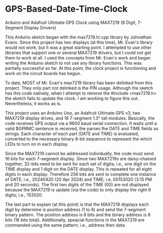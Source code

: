 # GPS-Based-Date-Time-Clock
Arduino and Adafruit Ultimate GPS Clock using MAX7219 (8 Digit, 7-Segment Display Drivers)

This Arduino sketch began with the max7219.h/.cpp library by Johnathan Evans.  Since this project has two displays (at this time), Mr. Evan's library would not work, but it was a great starting point. I attempted to use other libraries that support one or several MAX7219 drivers, but I could not get them to work at all. I used the concepts from Mr. Evan's work and began writing the Arduino sketch to not use any library functions.  This was partially successful so far.  At this point, the clock project is functioning and work on the circuit boards has begun.

To date, MOST of Mr. Evan's max7219 library has been delinked from this project.  They only part not delinked is the PIN usage.  Although the sketch has this code natively, when I attempt to remove the #include <max7219.h> the sketch fails to update the clock.  I am working to figure this out.  Nevertheless, it works as is.

This project uses an Arduino Uno, an Adafruit Ultimate GPS v3, two MAX7219 display drives, and 16 7-segment 1.3" tall modules. Basically, the code receives GPS output via a 9600 baud serial connection.  It waits until a valid $GPRMC sentence is received, the parses the DATE and TIME fields as strings.  Each character of each part (DATE and TIME) is evaluated, converted to the necessary binary 8-bit sequence to represent the which LEDs to turn on in each display.

Since the MAX7219 cannot be addressed individually, the code must send 16 bits for each 7-segment display.  Since two MAX7219s are daisy-chained together, 32-bits need to be sent for each set of digits; i.e., one digit on the TIME display and 1 digit on the DATE display.  This is repeated for all eight digits in each display.  Therefore 256 bits are sent to complete one instance of DATE; i.e., 20240420 (20 Apr 2024) and TIME; i.e, 00153020 (3:15 PM and 20 seconds).  The first two digits of the TIME (00) are not displayed because the MAX7219 is update (via the code) to only display the right 6 digits; i.e., 153020.

The last part to explain (at this point) is that the MAX7219 displays each digit by determine is position address (1 to 8) and send the 7-segment binary pattern.  The position address is 8 bits and the binary address is 8 bits (16 bits total).  Additionally, speacial functions in the MAX7219 are commanded using the same pattern; i.e., address then data.


